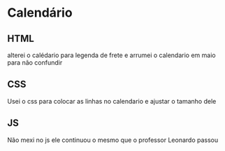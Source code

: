 # Calendário 

## HTML
alterei o calédario para legenda de frete e arrumei o calendario em maio 
para não confundir 

## CSS
Usei o css para colocar as linhas no calendario e ajustar o tamanho dele

## JS
Não mexi no js ele continuou o mesmo que o professor Leonardo passou